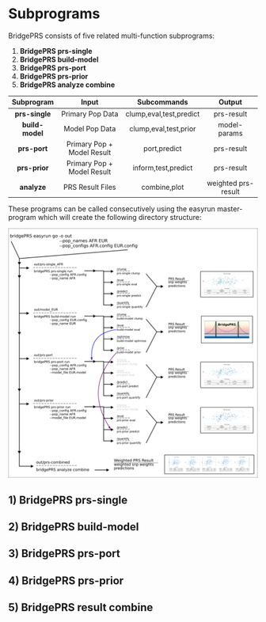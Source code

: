 # Subprograms 

BridgePRS consists of five related multi-function subprograms: 

1) **BridgePRS prs-single**  
2) **BridgePRS build-model**  
3) **BridgePRS prs-port**    
4) **BridgePRS prs-prior**   
5) **BridgePRS analyze combine**






|Subprogram|Input|Subcommands|Output|
|:-:|:-:|:-:|:-:|
|**prs-single**|Primary Pop Data|clump,eval,test,predict|prs-result| 
|**build-model**|Model Pop Data|clump,eval,test,prior|model-params| 
|**prs-port**|Primary Pop + Model Result|port,predict|prs-result| 
|**prs-prior**|Primary Pop + Model Result|inform,test,predict|prs-result| 
|**analyze**|PRS Result Files|combine,plot|weighted prs-result| 


These programs can be called consecutively using the easyrun master-program 
which will create the following directory structure: 


![Screenshot](img/pipeline.png)


## 1) BridgePRS prs-single 





## 2) BridgePRS build-model




## 3) BridgePRS prs-port 



## 4) BridgePRS prs-prior 




## 5) BridgePRS result combine 





